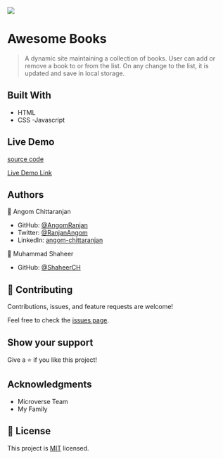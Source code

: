 ![](https://img.shields.io/badge/Microverse-blueviolet)

# Awesome Books

> A dynamic site maintaining a collection of books. User can add or remove a book to or from the list. On any change to the list, it is updated and save in local storage.

## Built With

- HTML
- CSS
-Javascript

## Live Demo
[source code](https://github.com/AngomRanjan/AwesomeBooks.git)

[Live Demo Link]( https://angomranjan.github.io/AwesomeBooks/)

## Authors

👤 Angom Chittaranjan

- GitHub: [@AngomRanjan](https://github.com/AngomRanjan)
- Twitter: [@RanjanAngom](https://twitter.com/RanjanAngom)
- LinkedIn: [angom-chittaranjan](https://linkedin.com/in/angom-chittaranjan)

👤 Muhammad Shaheer

- GitHub: [@ShaheerCH](https://github.com/ShaheerCH)

## 🤝 Contributing

Contributions, issues, and feature requests are welcome!

Feel free to check the [issues page](https://github.com/AngomRanjan/AwesomeBooks/issues).

## Show your support

Give a ⭐️ if you like this project!

## Acknowledgments
- Microverse Team
- My Family

## 📝 License

This project is [MIT](LICENSE) licensed.
